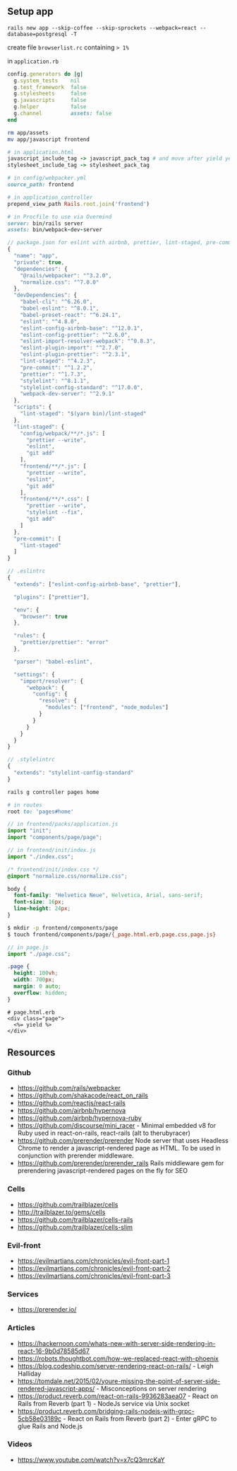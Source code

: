 ## Setup app
`rails new app --skip-coffee --skip-sprockets --webpack=react --database=postgresql -T`

create file `browserlist.rc` containing `> 1%`

in `application.rb`

```ruby
config.generators do |g|
  g.system_tests    nil
  g.test_framework  false
  g.stylesheets     false
  g.javascripts     false
  g.helper          false
  g.channel         assets: false
end
```

```bash
rm app/assets
mv app/javascript frontend
```

```ruby
# in application.html
javascript_include_tag -> javascript_pack_tag # and move after yield yet
stylesheet_include_tag -> stylesheet_pack_tag
```

```ruby
# in config/webpacker.yml
source_path: frontend

# in application_controller
prepend_view_path Rails.root.join('frontend')

# in Procfile to use via Overmind
server: bin/rails server
assets: bin/webpack-dev-server
```

```javascript
// package.json for eslint with airbnb, prettier, lint-staged, pre-commit, sytlelint for css, lint-staged hook
{
  "name": "app",
  "private": true,
  "dependencies": {
    "@rails/webpacker": "^3.2.0",
    "normalize.css": "^7.0.0"
  },
  "devDependencies": {
    "babel-cli": "^6.26.0",
    "babel-eslint": "^8.0.1",
    "babel-preset-react": "^6.24.1",
    "eslint": "^4.8.0",
    "eslint-config-airbnb-base": "^12.0.1",
    "eslint-config-prettier": "^2.6.0",
    "eslint-import-resolver-webpack": "^0.8.3",
    "eslint-plugin-import": "^2.7.0",
    "eslint-plugin-prettier": "^2.3.1",
    "lint-staged": "^4.2.3",
    "pre-commit": "^1.2.2",
    "prettier": "^1.7.3",
    "stylelint": "^8.1.1",
    "stylelint-config-standard": "^17.0.0",
    "webpack-dev-server": "^2.9.1"
  },
  "scripts": {
    "lint-staged": "$(yarn bin)/lint-staged"
  },
  "lint-staged": {
    "config/webpack/**/*.js": [
      "prettier --write",
      "eslint",
      "git add"
    ],
    "frontend/**/*.js": [
      "prettier --write",
      "eslint",
      "git add"
    ],
    "frontend/**/*.css": [
      "prettier --write",
      "stylelint --fix",
      "git add"
    ]
  },
  "pre-commit": [
    "lint-staged"
  ]
}

```

```javascript
// .eslintrc
{
  "extends": ["eslint-config-airbnb-base", "prettier"],

  "plugins": ["prettier"],

  "env": {
    "browser": true
  },

  "rules": {
    "prettier/prettier": "error"
  },

  "parser": "babel-eslint",

  "settings": {
    "import/resolver": {
      "webpack": {
        "config": {
          "resolve": {
            "modules": ["frontend", "node_modules"]
          }
        }
      }
    }
  }
}
```

```javascript
// .stylelintrc
{
  "extends": "stylelint-config-standard"
}
```


```bash
rails g controller pages home
```

```ruby
# in routes
root to: 'pages#home'
```

```javascript
// in frontend/packs/application.js
import "init";
import "components/page/page";

// in frontend/init/index.js
import "./index.css";
```

```css
/* frontend/init/index.css */
@import "normalize.css/normalize.css";

body {
  font-family: "Helvetica Neue", Helvetica, Arial, sans-serif;
  font-size: 16px;
  line-height: 24px;
}
```

```bash
$ mkdir -p frontend/components/page
$ touch frontend/components/page/{_page.html.erb,page.css,page.js}
```

```javascript
// in page.js
import "./page.css";
```

```css
.page {
  height: 100vh;
  width: 700px;
  margin: 0 auto;
  overflow: hidden;
}
```

```erb
# page.html.erb
<div class="page">
  <%= yield %>
</div>
```


## Resources

### Github
- https://github.com/rails/webpacker
- https://github.com/shakacode/react_on_rails
- https://github.com/reactjs/react-rails
- https://github.com/airbnb/hypernova
- https://github.com/airbnb/hypernova-ruby
- https://github.com/discourse/mini_racer - Minimal embedded v8 for Ruby used in react-on-rails, react-rails (alt to therubyracer)
- https://github.com/prerender/prerender Node server that uses Headless Chrome to render a javascript-rendered page as HTML. To be used in conjunction with prerender middleware.
- https://github.com/prerender/prerender_rails Rails middleware gem for prerendering javascript-rendered pages on the fly for SEO

### Cells
- https://github.com/trailblazer/cells
- http://trailblazer.to/gems/cells
- https://github.com/trailblazer/cells-rails
- https://github.com/trailblazer/cells-slim

### Evil-front
- https://evilmartians.com/chronicles/evil-front-part-1
- https://evilmartians.com/chronicles/evil-front-part-2
- https://evilmartians.com/chronicles/evil-front-part-3

### Services
- https://prerender.io/

### Articles
- https://hackernoon.com/whats-new-with-server-side-rendering-in-react-16-9b0d78585d67
- https://robots.thoughtbot.com/how-we-replaced-react-with-phoenix
- https://blog.codeship.com/server-rendering-react-on-rails/ - Leigh Halliday
- https://tomdale.net/2015/02/youre-missing-the-point-of-server-side-rendered-javascript-apps/ - Misconceptions on server rendering
- https://product.reverb.com/react-on-rails-9936283aea07 - React on Rails from Reverb (part 1) - NodeJs service via Unix socket
- https://product.reverb.com/bridging-rails-nodejs-with-grpc-5cb58e03189c - React on Rails from Reverb (part 2) - Enter gRPC to glue Rails and Node.js

### Videos
- https://www.youtube.com/watch?v=x7cQ3mrcKaY
